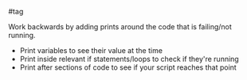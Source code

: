 #tag

Work backwards by adding prints around the code that is failing/not running.
- Print variables to see their value at the time
- Print inside relevant if statements/loops to check if they're running
- Print after sections of code to see if your script reaches that point